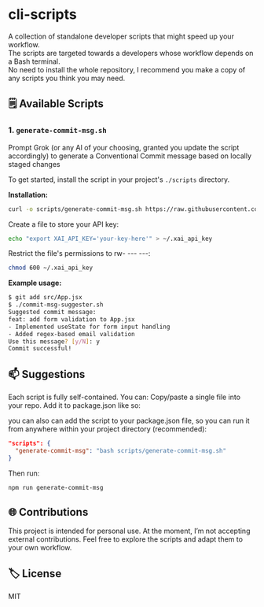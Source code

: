# cli-scripts 

A collection of standalone developer scripts that might speed up your workflow.  
The scripts are targeted towards a developers whose workflow depends on a Bash terminal.  
No need to install the whole repository, I recommend you make a copy of any scripts you think you may need.

## 🗒️ Available Scripts

### 1. `generate-commit-msg.sh`

Prompt Grok (or any AI of your choosing, granted you update the script accordingly) to generate a Conventional Commit message based on locally staged changes

To get started, install the script in your project's `./scripts` directory.

**Installation:**

```bash
curl -o scripts/generate-commit-msg.sh https://raw.githubusercontent.com/AmiraBasyouni/cli-scripts/main/scripts/generate-commit-msg.sh
```

Create a file to store your API key:
```bash
echo "export XAI_API_KEY='your-key-here'" > ~/.xai_api_key
```  

Restrict the file's permissions to rw- --- ---:
```bash
chmod 600 ~/.xai_api_key
```

**Example usage:**
```bash
$ git add src/App.jsx
$ ./commit-msg-suggester.sh
Suggested commit message:
feat: add form validation to App.jsx
- Implemented useState for form input handling
- Added regex-based email validation
Use this message? [y/N]: y
Commit successful!
```

## 📫 Suggestions
Each script is fully self-contained. You can:
Copy/paste a single file into your repo.
Add it to package.json like so:

you can also can add the script to your package.json file, so you can run it from anywhere within your project directory (recommended):
```json
"scripts": {
  "generate-commit-msg": "bash scripts/generate-commit-msg.sh"
}
```

Then run:  
```bash
npm run generate-commit-msg
```

## 🌐 Contributions
This project is intended for personal use. At the moment, I’m not accepting external contributions.
Feel free to explore the scripts and adapt them to your own workflow.

## 🏷️ License

MIT
